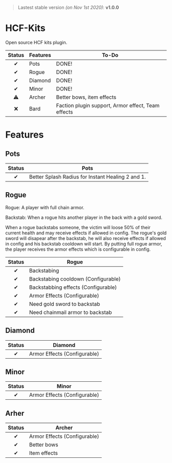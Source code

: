 > Lastest stable version *(on Nov 1st 2020)*: **v1.0.0**
# HCF-Kits
Open source HCF kits plugin. 

| Status | Features | To-Do |
| :-: | --- | --- |
| ✔ | Pots | DONE! |
| ✔ | Rogue | DONE! |
| ✔ | Diamond | DONE! |
| ✔ | Minor | DONE! |
| ⚠ | Archer | Better bows, item effects |
| ❌ | Bard | Faction plugin support, Armor effect, Team effects |

# Features
## Pots

| Status | Pots |
| :-: | --- |
| ✔ | Better Splash Radius for Instant Healing 2 and 1. |



## Rogue

Rogue: A player with full chain armor.

Backstab: When a rogue hits another player in the back with a gold sword.

When a rogue backstabs someone, the victim will loose 50% of their current health and may receive effects if allowed in config. The rogue's gold sword will disapear after the backstab, he will also receive effects if allowed in config and his backstab cooldown will start. By putting full rogue armor, the player receives the armor effects which is configurable in config.

| Status | Rogue |
| :-: | --- |
| ✔ | Backstabing |
| ✔ | Backstabing cooldown (Configurable) |
| ✔ | Backstabbing effects (Configurable) |
| ✔ | Armor Effects (Configurable) |
| ✔ | Need gold sword to backstab |
| ✔ | Need chainmail armor to backstab |

## Diamond

| Status | Diamond |
| :-: | --- |
| ✔ | Armor Effects (Configurable) |

## Minor

| Status | Minor |
| :-: | --- |
| ✔ | Armor Effects (Configurable) |

## Arher

| Status | Archer |
| :-: | --- |
| ✔ | Armor Effects (Configurable) | 
| ✔ | Better bows | 
| ✔ | Item effects  | 
